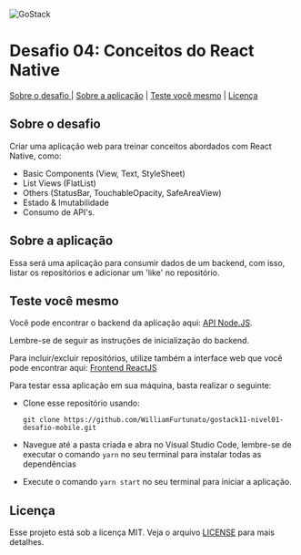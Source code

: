 ![GoStack](https://storage.googleapis.com/golden-wind/bootcamp-gostack/header-desafios.png)

# Desafio 04: Conceitos do React Native

[Sobre o desafio ](#sobre-o-desafio) |
[Sobre a aplicação](#sobre-a-aplica%c3%a7%c3%a3o) |
[Teste você mesmo](#teste-voc%c3%aa-mesmo) |
[Licença](#licen%c3%a7a) 

## Sobre o desafio
 
 Criar uma aplicação web para treinar conceitos abordados com React Native, como: 
 - Basic Components (View, Text, StyleSheet)
 - List Views (FlatList)
 - Others (StatusBar, TouchableOpacity, SafeAreaView)
 - Estado & Imutabilidade
 - Consumo de API's.

## Sobre a aplicação

Essa será uma aplicação para consumir dados de um backend, com isso, listar os repositórios e adicionar um  'like' no repositório. 

 
## Teste você mesmo 

Você pode encontrar o backend da aplicação aqui: [API Node.JS](https://github.com/WilliamFurtunato/gostack11-nivel01-desafio-backend.git). 

Lembre-se de seguir as instruções de inicialização do backend.

Para incluir/excluir repositórios, utilize também a interface web que você pode encontrar aqui: [Frontend ReactJS](https://github.com/WilliamFurtunato/gostack11-nivel01-desafio-frontend.git)

Para testar essa aplicação em sua máquina, basta realizar o seguinte: 

- Clone esse repositório usando: 
 
  `git clone https://github.com/WilliamFurtunato/gostack11-nivel01-desafio-mobile.git`

- Navegue até a pasta criada e abra no Visual Studio Code, lembre-se de executar o comando `yarn` no seu terminal para instalar todas as dependências

- Execute o comando `yarn start` no seu terminal para iniciar a aplicação.

## Licença

Esse projeto está sob a licença MIT. Veja o arquivo [LICENSE](LICENSE) para mais detalhes.

